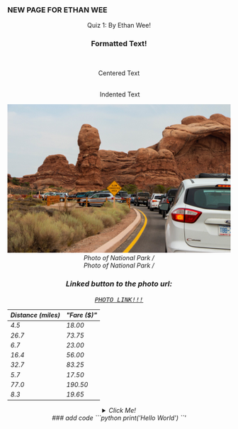 ### NEW PAGE FOR ETHAN WEE
<center> Quiz 1: By Ethan Wee!<center>

### Formatted Text!
<br><p align="center"> Centered Text </p>
<br>&nbsp;Indented Text


<img src="https://github.com/Nalgene-e/workshop-test-repo/blob/5f2b821e9802118496eca2d36853afd60b1f6dcc/Copy-of-2-scaled.jpg"> 
    <em> Photo of National Park /<em>
    <figcaption> Photo of National Park /<figcaption>

### Linked button to the photo url:
[<kbd>PHOTO LINK!!!</kbd>](https://github.com/Nalgene-e/workshop-test-repo/blob/5f2b821e9802118496eca2d36853afd60b1f6dcc/Copy-of-2-scaled.jpg)
 
| Distance (miles) | "Fare ($)" |
| --- | --- |
| 4.5 | 18.00 |
| 26.7 | 73.75 |
| 6.7 | 23.00 |
| 16.4 | 56.00 |
| 32.7 | 83.25 |
| 5.7 | 17.50 |
| 77.0 | 190.50 |
| 8.3 | 19.65 |
<details>
    <summary>Click Me!</summary>
    This is an image of a national park that has a lot of overtourism. 
</details>
### add code
```python
print('Hello World')
``'

    
